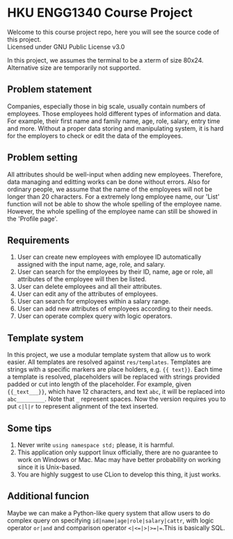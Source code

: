 # HKU ENGG1340 Course Project

Welcome to this course project repo, here you will see the source code of this project.  
Licensed under GNU Public License v3.0

In this project, we assumes the terminal to be a xterm of size 80x24. Alternative size are temporarily not supported. 

## Problem statement
Companies, especially those in big scale, usually contain numbers of employees. Those employees hold different types of information and data. For example, their first name and family name, age, role, salary, entry time and more. Without a proper data storing and manipulating system, it is hard for the employers to check or edit the data of the employees. 

## Problem setting
All attributes should be well-input when adding new employees. Therefore, data managing and editting works can be done without errors. Also for ordinary people, we assume that the name of the employees will not be longer than 20 characters. For a extremely long employee name, our 'List' function will not be able to show the whole spelling of the employee name. However, the whole spelling of the employee name can still be showed in the 'Profile page'.

## Requirements

1. User can create new employees with employee ID automatically assigned with the input name, age, role, and salary.
2. User can search for the employees by their ID, name, age or role, all attributes of the employee will then be listed.
3. User can delete employees and all their attributes.
4. User can edit any of the attributes of employees. 
5. User can search for employees within a salary range.
6. User can add new attributes of employees according to their needs.
7. User can operate complex query with logic operators.

## Template system
In this project, we use a modular template system that allow us to work easier. All templates are resolved against `res/templates`. Templates are strings with a specific markers are place holders, e.g. `{{ text}}`. Each time a template is resolved, placeholders will be replaced with strings provided padded or cut into length of the placeholder. For example, given `{{_text___}}`, which have 12 characters, and text `abc`, it will be replaced into `abc_________`. Note that `_` represent spaces. Now the version requires you to put `c|l|r` to represent alignment of the text inserted.

## Some tips
1. Never write `using namespace std;` please, it is harmful.
2. This application only support linux officially, there are no guarantee to work on Windows or Mac. Mac may have better probability on working since it is Unix-based.
3. You are highly suggest to use CLion to develop this thing, it just works.

## Additional funcion
Maybe we can make a Python-like query system that allow users to do complex query on specifying `id|name|age|role|salary|cattr`, with logic operator `or|and` and comparison operator `<|<=|>|>=|=`.This is basically SQL. 

